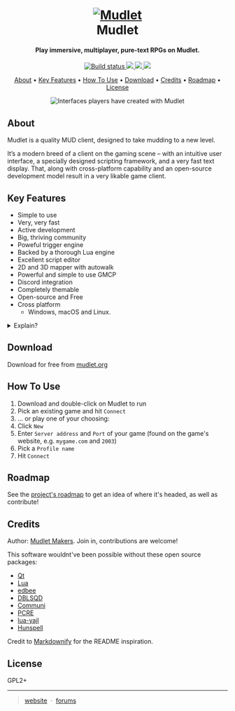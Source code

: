 <h1 align="center">
  <br>
  <a href="https://github.com/Mudlet/Mudlet"><img src="https://bazaar.launchpad.net/~mudlet-makers/mudlet/artwork/download/head:/mudlet_main_256px.pn-20171109060211-hidv2woj9dffwyql-11/mudlet_main_256px.png" alt="Mudlet"></a>
  <br>
  Mudlet
  <br>
</h1>

<h4 align="center">Play immersive, multiplayer, pure-text RPGs on Mudlet.</h4>

<p align="center">
  <a href="http://mudlet.org/download/">
    <img src="https://travis-ci.org/Mudlet/Mudlet.svg?branch=development"
         alt="Build status">
  </a>
  <a href="https://discord.gg/kuYvMQ9">
    <img src="https://img.shields.io/badge/discord-join%20chat-7289DA.svg">
  </a>
  <a href="https://github.com/mudlet/mudlet/issues">
    <img src="https://img.shields.io/badge/contributions-welcome-brightgreen.svg?style=flat">
  </a>
  <a href="https://github.com/Mudlet/Mudlet/stargazers">
    <img src="https://img.shields.io/github/stars/Mudlet/Mudlet.svg"/>
  </a>
</p>

<p align="center">
  <a href="#about">About</a> •
  <a href="#key-features">Key Features</a> •
  <a href="#how-to-use">How To Use</a> •
  <a href="#download">Download</a> •
  <a href="#credits">Credits</a> •
  <a href="#roadmap">Roadmap</a> •
  <a href="#license">License</a>
</p>

<p align="center">
  <img alt="Interfaces players have created with Mudlet" src="https://bazaar.launchpad.net/~mudlet-makers/mudlet/artwork/download/head:/samplemudletuis.gif-20190701193442-s3gex5fzreha37jz-1/sample-mudlet-uis.gif?sort=date">
</p>

## About

Mudlet is a quality MUD client, designed to take mudding to a new level.

It’s a modern breed of a client on the gaming scene – with an intuitive user interface, a specially designed scripting framework, and a very fast text display. That, along with cross-platform capability and an open-source development model result in a very likable game client.

## Key Features

* Simple to use
* Very, very fast
* Active development
* Big, thriving community
* Poweful trigger engine
* Backed by a thorough Lua engine
* Excellent script editor
* 2D and 3D mapper with autowalk
* Powerful and simple to use GMCP
* Discord integration
* Completely themable
* Open-source and Free
* Cross platform
  - Windows, macOS and Linux.

<details>
  <summary>Explain?</summary>
  
### Easy to use client

We’re big on usability, and as such, creating an easy to use client and interface is one of the defining goals of the project. This applies to both the power users and usual gamers – everyone will feel at home with Mudlet, without having to waste too much time figuring out how to do something.

### Designed for speed

Mudlet is designed and built to be very fast and efficient right from the start. Its scripting engine is designed to scale to large systems without bogging down – and the text display is designed to handle thousands of lines in under a second. All in all, we are very serious about Mudlet being quick – and take all measures to make it so.

### Powerful Scripting

Mudlet features a scripting framework using [Lua](https://www.lua.org/) – a small, fast and efficient scripting language. This allows Mudlet to leverage the existing community and large ecosystem of existing packages for Lua without the many drawbacks of creating a Mudlet specific scripting language. Best of all, the Lua API is seamlessly integrated in Mudlet and shared by all aliases, triggers, scripts, keybindings, buttons and other Mudlet components.

### Cross-Platform love

We believe in making Mudlet available to people on all major platforms, and we work on keeping cross-platform compatibility right from start. Mudlet is available on Linux (both 32bit and 64bit), Windows, and macOS; you may be able to run it on additional platforms as well.
</details>

## Download

Download for free from [mudlet.org](https://www.mudlet.org/download/)

## How To Use

1. Download and double-click on Mudlet to run
1. Pick an existing game and hit `Connect`
1. ... or play one of your choosing:
  1. Click `New`
  1. Enter `Server address` and `Port` of your game (found on the game's website, e.g. `mygame.com` and `2003`)
  1. Pick a `Profile name`
  1. Hit `Connect`

## Roadmap

See the [project's roadmap](https://www.mudlet.org/2018/02/mudlet-roadmap-2018) to get an idea of where it's headed, as well as contribute!

## Credits

Author: [Mudlet Makers](https://github.com/Mudlet/Mudlet/graphs/contributors). Join in, contributions are welcome!

This software wouldnt've been possible without these open source packages:

- [Qt](https://www.qt.io/)
- [Lua](https://www.lua.org/)
- [edbee](http://www.edbee.net/)
- [DBLSQD](https://www.dblsqd.com/)
- [Communi](https://communi.github.io/)
- [PCRE](https://www.pcre.org/)
- [lua-yajl](https://github.com/brimworks/lua-yajl)
- [Hunspell](https://hunspell.github.io/)

Credit to [Markdownify](https://github.com/amitmerchant1990/electron-markdownify) for the README inspiration.

## License

GPL2+

---

> [website](https://www.mudlet.org/) &nbsp;&middot;&nbsp;
> [forums](https://forums.mudlet.org/)

